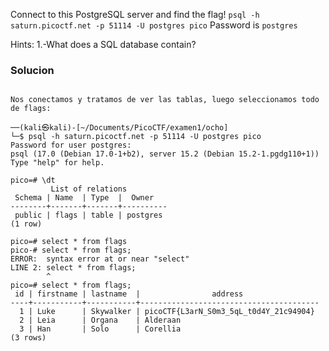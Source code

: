Connect to this PostgreSQL server and find the flag! `psql -h saturn.picoctf.net -p 51114 -U postgres pico` Password is `postgres`

Hints:
1.-What does a SQL database contain?

### Solucion

```

Nos conectamos y tratamos de ver las tablas, luego seleccionamos todo de flags:

──(kali㉿kali)-[~/Documents/PicoCTF/examen1/ocho]
└─$ psql -h saturn.picoctf.net -p 51114 -U postgres pico
Password for user postgres: 
psql (17.0 (Debian 17.0-1+b2), server 15.2 (Debian 15.2-1.pgdg110+1))
Type "help" for help.

pico=# \dt
         List of relations
 Schema | Name  | Type  |  Owner   
--------+-------+-------+----------
 public | flags | table | postgres
(1 row)

pico=# select * from flags
pico-# select * from flags;
ERROR:  syntax error at or near "select"
LINE 2: select * from flags;
        ^
pico=# select * from flags;
 id | firstname | lastname  |                address                 
----+-----------+-----------+----------------------------------------
  1 | Luke      | Skywalker | picoCTF{L3arN_S0m3_5qL_t0d4Y_21c94904}
  2 | Leia      | Organa    | Alderaan
  3 | Han       | Solo      | Corellia
(3 rows)

```